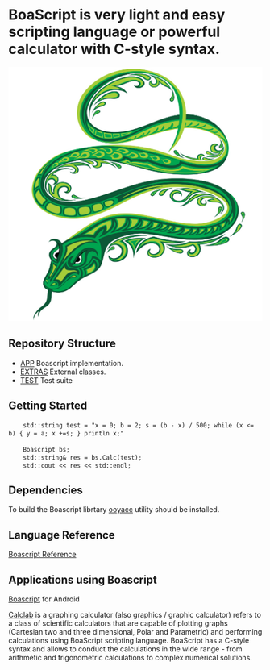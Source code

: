 # BoaScript is very light and easy scripting language or powerful calculator with C-style syntax. 

![Boascript](image/boascript-web.png) 

## Repository Structure

* [APP](src) Boascript implementation.
* [EXTRAS](extras) External classes.
* [TEST](test) Test suite

## Getting Started
```
	std::string test = "x = 0; b = 2; s = (b - x) / 500; while (x <= b) { y = a; x +=s; } println x;"

 	Boascript bs;
 	std::string& res = bs.Calc(test);
 	std::cout << res << std::endl;

```

## Dependencies

To build the Boascript librtary [ooyacc](https://github.com/brayskiy/ooyacc) utility should be installed. 


## Language Reference

[Boascript Reference](doc/reference.md)


## Applications using Boascript

[Boascript](https://play.google.com/store/apps/details?id=boris.boascript) for Android



[Calclab](https://play.google.com/store/apps/details?id=boris.calclab.free) is a graphing calculator (also graphics / graphic calculator) refers to a class of scientific calculators that are capable of plotting graphs (Cartesian two and three dimensional, Polar and Parametric) and performing calculations using BoaScript scripting language. BoaScript has a C-style syntax and allows to conduct the calculations in the wide range - from arithmetic and trigonometric calculations to complex numerical solutions.